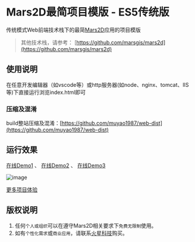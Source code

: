 # Mars2D最简项目模版 - ES5传统版
 传统模式Web前端技术栈下的最简[Mars2D](http://mars2d.cn)应用的项目模版

 > 其他技术栈，请参考： [https://github.com/marsgis/mars2d](https://github.com/marsgis/mars2d)
 
 

## 使用说明
 在任意开发编辑器（如vscode等）或http服务器(如node、nginx、tomcat、IIS等)下直接运行浏览index.html即可

### 压缩及混淆
 build整站压缩及混淆：[https://github.com/muyao1987/web-dist](https://github.com/muyao1987/web-dist)


## 运行效果
 [在线Demo1](http://mars2d.cn/project/simple-es5/index.html) 、
 [在线Demo2](http://mars2d.cn/project/simple-es5/index.html?config=config/gcj.json)  、
 [在线Demo3](http://mars2d.cn/project/simple-es5/index.html?config=config/baidu.json) 

 ![image](http://mars2d.cn/project/img/simple-es5.jpg)
 
 [更多项目体验](http://mars2d.cn/project.html)


## 版权说明
1. 任何`个人或组织`可以在遵守Mars2D相关要求下`免费无限制`使用。
2. 如有`个性化需求`或`商业应用`，请联系[火星科技](http://mars2d.cn)购买。